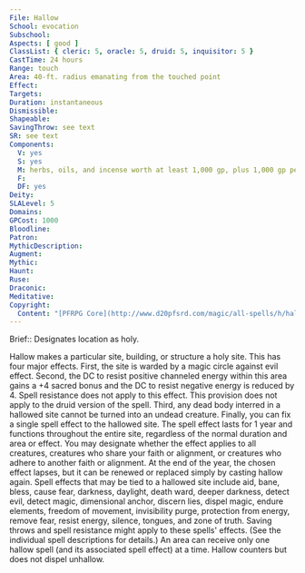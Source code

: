 ```yaml
---
File: Hallow
School: evocation
Subschool: 
Aspects: [ good ]
ClassList: { cleric: 5, oracle: 5, druid: 5, inquisitor: 5 }
CastTime: 24 hours
Range: touch
Area: 40-ft. radius emanating from the touched point
Effect: 
Targets: 
Duration: instantaneous
Dismissible: 
Shapeable: 
SavingThrow: see text
SR: see text
Components:
  V: yes
  S: yes
  M: herbs, oils, and incense worth at least 1,000 gp, plus 1,000 gp per level of the spell to be included in the hallowed area
  F: 
  DF: yes
Deity: 
SLALevel: 5
Domains: 
GPCost: 1000
Bloodline: 
Patron: 
MythicDescription: 
Augment: 
Mythic: 
Haunt: 
Ruse: 
Draconic: 
Meditative: 
Copyright:
  Content: "[PFRPG Core](http://www.d20pfsrd.com/magic/all-spells/h/hallow)"
---
```

Brief:: Designates location as holy.

Hallow makes a particular site, building, or structure a holy site.  This has four major effects.  First, the site is warded by a magic circle against evil effect.  Second, the DC to resist positive channeled energy within this area gains a +4 sacred bonus and the DC to resist negative energy is reduced by 4. Spell resistance does not apply to this effect. This provision does not apply to the druid version of the spell.  Third, any dead body interred in a hallowed site cannot be turned into an undead creature.  Finally, you can fix a single spell effect to the hallowed site.  The spell effect lasts for 1 year and functions throughout the entire site, regardless of the normal duration and area or effect.  You may designate whether the effect applies to all creatures, creatures who share your faith or alignment, or creatures who adhere to another faith or alignment. At the end of the year, the chosen effect lapses, but it can be renewed or replaced simply by casting hallow again.  Spell effects that may be tied to a hallowed site include aid, bane, bless, cause fear, darkness, daylight, death ward, deeper darkness, detect evil, detect magic, dimensional anchor, discern lies, dispel magic, endure elements, freedom of movement, invisibility purge, protection from energy, remove fear, resist energy, silence, tongues, and zone of truth. Saving throws and spell resistance might apply to these spells' effects. (See the individual spell descriptions for details.) An area can receive only one hallow spell (and its associated spell effect) at a time. Hallow counters but does not dispel unhallow.
